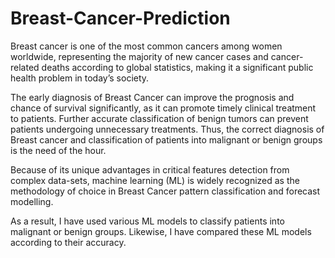 # Breast-Cancer-Prediction

Breast cancer is one of the most common cancers among women worldwide, representing the majority of new cancer cases and cancer-related deaths according to global statistics, making it a significant public health problem in today’s society. 

The early diagnosis of Breast Cancer can improve the prognosis and chance of survival significantly, as it can promote timely clinical treatment to patients. Further accurate classification of benign tumors can prevent patients undergoing unnecessary treatments. Thus, the correct diagnosis of Breast cancer and classification of patients into malignant or benign groups is the need of the hour. 

Because of its unique advantages in critical features detection from complex data-sets, machine learning (ML) is widely recognized as the methodology of choice in Breast Cancer pattern classification and forecast modelling.

As a result, I have used various ML models to classify patients into malignant or benign groups. Likewise, I have compared these ML models according to their accuracy. 
